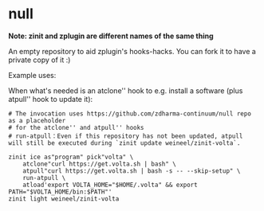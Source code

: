 # null

**Note: zinit and zplugin are different names of the same thing**

An empty repository to aid zplugin's hooks-hacks. You can fork it to have a private copy of it :)

Example uses:

When what's needed is an atclone'' hook to e.g. install a software (plus atpull'' hook to update it):

```
# The invocation uses https://github.com/zdharma-continuum/null repo as a placeholder
# for the atclone'' and atpull'' hooks
# run-atpull：Even if this repository has not been updated, atpull will still be executed during `zinit update weineel/zinit-volta`.

zinit ice as"program" pick"volta" \
    atclone"curl https://get.volta.sh | bash" \
    atpull"curl https://get.volta.sh | bash -s -- --skip-setup" \
    run-atpull \
    atload'export VOLTA_HOME="$HOME/.volta" && export PATH="$VOLTA_HOME/bin:$PATH"'
zinit light weineel/zinit-volta
```
